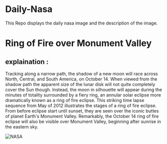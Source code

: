 # Daily-Nasa

This Repo displays the daily nasa image and the description of the image.

<!--NASA-->
# Ring of Fire over Monument Valley
## explaination :

Tracking along a narrow path, the shadow of a new moon will race across North, Central, and South America, on October 14. When viewed from the shadow path the apparent size of the lunar disk will not quite completely cover the Sun though. Instead, the moon in silhouette will appear during the minutes of totality surrounded by a fiery ring, an annular solar eclipse more dramatically known as a ring of fire eclipse. This striking time lapse sequence from May of 2012 illustrates the stages of a ring of fire eclipse. From before eclipse start until sunset, they are seen over the iconic buttes of planet Earth's Monument Valley. Remarkably, the October 14 ring of fire eclipse will also be visible over Monument Valley, beginning after sunrise in the eastern sky.

![NASA](https://apod.nasa.gov/apod/image/2310/MoValleyEclipse1024.jpg)
<!--/NASA-->